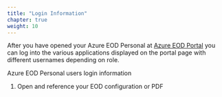 ```yaml
---
title: "Login Information"
chapter: true
weight: 10
---
```



After you have opened your Azure EOD Personal at [Azure EOD Portal](https://portal-1007-westus2.prod001.genesysengage.com/) you can log into the various applications displayed on the portal page with different usernames depending on role.

Azure EOD Personal users login information
 1. Open and reference your EOD configuration or PDF
